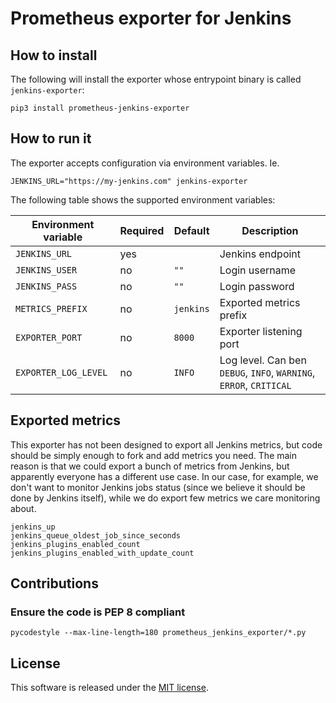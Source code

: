 # Prometheus exporter for Jenkins


## How to install

The following will install the exporter whose entrypoint binary is called `jenkins-exporter`:

```
pip3 install prometheus-jenkins-exporter
```


## How to run it

The exporter accepts configuration via environment variables. Ie.

`JENKINS_URL="https://my-jenkins.com" jenkins-exporter`

The following table shows the supported environment variables:

| Environment variable | Required | Default   | Description |
| -------------------- | -------- | --------- | ----------- |
| `JENKINS_URL`        | yes      |           | Jenkins endpoint |
| `JENKINS_USER`       | no       | `""`      | Login username |
| `JENKINS_PASS`       | no       | `""`      | Login password |
| `METRICS_PREFIX`     | no       | `jenkins` | Exported metrics prefix |
| `EXPORTER_PORT`      | no       | `8000`    | Exporter listening port |
| `EXPORTER_LOG_LEVEL` | no       | `INFO`    | Log level. Can ben `DEBUG`, `INFO`, `WARNING`, `ERROR`, `CRITICAL` |


## Exported metrics

This exporter has not been designed to export all Jenkins metrics, but code should be simply enough to fork and add metrics you need. The main reason is that we could export a bunch of metrics from Jenkins, but apparently everyone has a different use case. In our case, for example, we don't want to monitor Jenkins jobs status (since we believe it should be done by Jenkins itself), while we do export few metrics we care monitoring about.

```
jenkins_up
jenkins_queue_oldest_job_since_seconds
jenkins_plugins_enabled_count
jenkins_plugins_enabled_with_update_count
```


## Contributions

### Ensure the code is PEP 8 compliant

`pycodestyle --max-line-length=180 prometheus_jenkins_exporter/*.py`


## License

This software is released under the [MIT license](LICENSE.txt).
